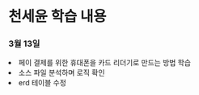 <h1>천세윤 학습 내용</h1>

<h3>3월 13일</h3>
<li>페이 결제를 위한 휴대폰을 카드 리더기로 만드는 방법 학습</li>
<li>소스 파일 분석하며 로직 확인</li>
<li>erd 테이블 수정</li>
